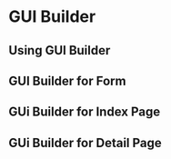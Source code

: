 # GUI Builder

## Using GUI Builder

## GUI Builder for Form

## GUi Builder for Index Page

## GUi Builder for Detail Page